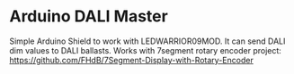 # Arduino DALI Master
Simple Arduino Shield to work with LEDWARRIOR09MOD. It can send DALI dim values to DALI ballasts. Works with 7segment rotary encoder project: https://github.com/FHdB/7Segment-Display-with-Rotary-Encoder

